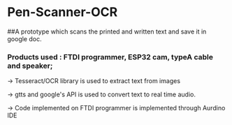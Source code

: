 # Pen-Scanner-OCR
##A prototype which scans the printed and written text and save it in google doc.
### Products used : FTDI programmer, ESP32 cam, typeA cable and speaker;

-> Tesseract/OCR library is used to extract text from images

-> gtts and google's API is used to convert text to real time audio.

-> Code implemented on FTDI programmer is implemented through Aurdino IDE
